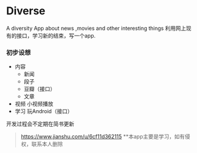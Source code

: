 # Diverse
A diversity App about news ,movies and other interesting things 
利用网上现有的接口，学习新的结束，写一个app.

### 初步设想
- 内容
  - 新闻
  - 段子
  - 豆瓣（接口）
  - 文章
- 视频
  小视频播放
- 学习
  玩Android（接口）
  
开发过程会不定期在简书更新
> https://www.jianshu.com/u/6cf11d362115
**本app主要是学习，如有侵权，联系本人删除
  
